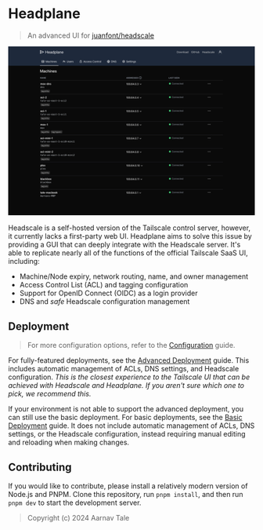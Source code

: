 # Headplane
> An advanced UI for [juanfont/headscale](https://github.com/juanfont/headscale)

<picture>
    <source
        media="(prefers-color-scheme: dark)"
        srcset="./assets/preview-dark.png"
    >
    <source
        media="(prefers-color-scheme: light)"
        srcset="./assets/preview-light.png"
    >
    <img
        alt="Preview"
        src="./assets/preview-dark.png"
    >
</picture>

Headscale is a self-hosted version of the Tailscale control server, however, it currently lacks a first-party web UI.
Headplane aims to solve this issue by providing a GUI that can deeply integrate with the Headscale server.
It's able to replicate nearly all of the functions of the official Tailscale SaaS UI, including:

- Machine/Node expiry, network routing, name, and owner management
- Access Control List (ACL) and tagging configuration
- Support for OpenID Connect (OIDC) as a login provider
- DNS and *safe* Headscale configuration management

## Deployment
> For more configuration options, refer to the [Configuration](/docs/Configuration.md) guide.

For fully-featured deployments, see the [Advanced Deployment](/docs/Advanced-Integration.md) guide.
This includes automatic management of ACLs, DNS settings, and Headscale configuration.
*This is the closest experience to the Tailscale UI that can be achieved with Headscale and Headplane.*
*If you aren't sure which one to pick, we recommend this.*

If your environment is not able to support the advanced deployment, you can still use the basic deployment.
For basic deployments, see the [Basic Deployment](/docs/Basic-Integration.md) guide.
It does not include automatic management of ACLs, DNS settings, or the Headscale configuration,
instead requiring manual editing and reloading when making changes.

## Contributing
If you would like to contribute, please install a relatively modern version of Node.js and PNPM.
Clone this repository, run `pnpm install`, and then run `pnpm dev` to start the development server.

> Copyright (c) 2024 Aarnav Tale
